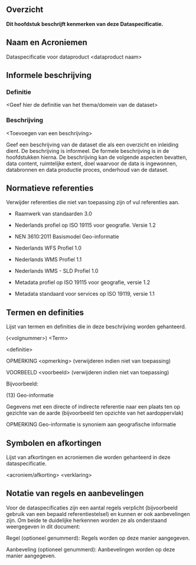 Overzicht
---------

**Dit hoofdstuk beschrijft kenmerken van deze Dataspecificatie.**

Naam en Acroniemen
------------------

Dataspecificatie voor dataproduct \<dataproduct naam\>

Informele beschrijving
----------------------

### Definitie

\<Geef hier de definitie van het thema/domein van de dataset\>

### Beschrijving

\<Toevoegen van een beschrijving\>

Geef een beschrijving van de dataset die als een overzicht en inleiding dient.
De beschrijving is informeel. De formele beschrijving is in de hoofdstukken
hierna. De beschrijving kan de volgende aspecten bevatten, data content,
ruimtelijke extent, doel waarvoor de data is ingewonnen, databronnen en data
productie proces, onderhoud van de dataset.

Normatieve referenties
----------------------

Verwijder referenties die niet van toepassing zijn of vul referenties aan.

-   Raamwerk van standaarden 3.0

-   Nederlands profiel op ISO 19115 voor geografie. Versie 1.2

-   NEN 3610:2011 Basismodel Geo-informatie

-   Nederlands WFS Profiel 1.0

-   Nederlands WMS Profiel 1.1

-   Nederlands WMS - SLD Profiel 1.0

-   Metadata profiel op ISO 19115 voor geografie, versie 1.2

-   Metadata standaard voor services op ISO 19119, versie 1.1

Termen en definities
--------------------

Lijst van termen en definities die in deze beschrijving worden gehanteerd.

(\<volgnummer\>) \<Term\>

\<definitie\>

OPMERKING \<opmerking\> (verwijderen indien niet van toepassing)

VOORBEELD \<voorbeeld\> (verwijderen indien niet van toepassing)

Bijvoorbeeld:

(13) Geo-informatie

Gegevens met een directe of indirecte referentie naar een plaats ten op gezichte
van de aarde (bijvoorbeeld ten opzichte van het aardoppervlak)

OPMERKING Geo-informatie is synoniem aan geografische informatie

Symbolen en afkortingen
-----------------------

Lijst van afkortingen en acroniemen die worden gehanteerd in deze
dataspecificatie.

\<acroniem/afkorting\> \<verklaring\>

Notatie van regels en aanbevelingen
-----------------------------------

Voor de dataspecificaties zijn een aantal regels verplicht (bijvoorbeeld gebruik
van een bepaald referentiestelsel) en kunnen er ook aanbevelingen zijn. Om beide
te duidelijke herkennen worden ze als onderstaand weergegeven in dit document:

Regel (optioneel genummerd): Regels worden op deze manier aangegeven.

Aanbeveling (optioneel genummerd): Aanbevelingen worden op deze manier
aangegeven.
